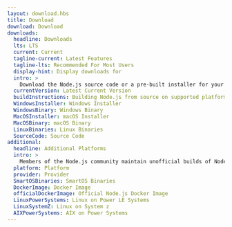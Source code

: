 ```yaml
---
layout: download.hbs
title: Download
download: Download
downloads:
  headline: Downloads
  lts: LTS
  current: Current
  tagline-current: Latest Features
  tagline-lts: Recommended For Most Users
  display-hint: Display downloads for
  intro: >
    Download the Node.js source code or a pre-built installer for your platform, and start developing today.
  currentVersion: Latest Current Version
  buildInstructions: Building Node.js from source on supported platforms
  WindowsInstaller: Windows Installer
  WindowsBinary: Windows Binary
  MacOSInstaller: macOS Installer
  MacOSBinary: macOS Binary
  LinuxBinaries: Linux Binaries
  SourceCode: Source Code
additional:
  headline: Additional Platforms
  intro: >
    Members of the Node.js community maintain unofficial builds of Node.js for additional platforms. Note that such builds are not supported by the Node.js core team and may not yet be at the same build level as current Node.js release.
  platform: Platform
  provider: Provider
  SmartOSBinaries: SmartOS Binaries
  DockerImage: Docker Image
  officialDockerImage: Official Node.js Docker Image
  LinuxPowerSystems: Linux on Power LE Systems
  LinuxSystemZ: Linux on System z
  AIXPowerSystems: AIX on Power Systems
---
```

